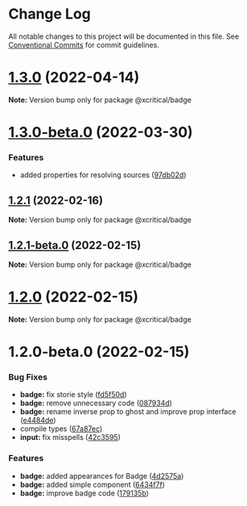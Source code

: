 # Change Log

All notable changes to this project will be documented in this file.
See [Conventional Commits](https://conventionalcommits.org) for commit guidelines.

# [1.3.0](https://github.com/xcritical-software/xc-front-kit/compare/@xcritical/badge@1.3.0-beta.0...@xcritical/badge@1.3.0) (2022-04-14)

**Note:** Version bump only for package @xcritical/badge





# [1.3.0-beta.0](https://github.com/xcritical-software/xc-front-kit/compare/@xcritical/badge@1.2.1...@xcritical/badge@1.3.0-beta.0) (2022-03-30)


### Features

* added properties for resolving sources ([97db02d](https://github.com/xcritical-software/xc-front-kit/commit/97db02d3db87f45c151befbdb3d6e43f44d66997))





## [1.2.1](https://github.com/xcritical-software/xc-front-kit/compare/@xcritical/badge@1.2.1-beta.0...@xcritical/badge@1.2.1) (2022-02-16)

**Note:** Version bump only for package @xcritical/badge





## [1.2.1-beta.0](https://github.com/xcritical-software/xc-front-kit/compare/@xcritical/badge@1.2.0...@xcritical/badge@1.2.1-beta.0) (2022-02-15)

**Note:** Version bump only for package @xcritical/badge





# [1.2.0](https://github.com/xcritical-software/xc-front-kit/compare/@xcritical/badge@1.2.0-beta.0...@xcritical/badge@1.2.0) (2022-02-15)

**Note:** Version bump only for package @xcritical/badge





# 1.2.0-beta.0 (2022-02-15)


### Bug Fixes

* **badge:** fix storie style ([fd5f50d](https://github.com/xcritical-software/xc-front-kit/commit/fd5f50d77947462d831c336f211d1b750129dae3))
* **badge:** remove unnecessary code ([087934d](https://github.com/xcritical-software/xc-front-kit/commit/087934dd8b324a9c95db0e894d9a81f8a2e5eafd))
* **badge:** rename inverse prop to ghost and improve prop interface ([e4484de](https://github.com/xcritical-software/xc-front-kit/commit/e4484de090b5bd6bb52286db4ef6778b2456b9bb))
* compile types ([67a87ec](https://github.com/xcritical-software/xc-front-kit/commit/67a87ecdec159e9f613a0836ee4189c508ef7f7e))
* **input:** fix misspells ([42c3595](https://github.com/xcritical-software/xc-front-kit/commit/42c359554103533c51a73e66609ec7ad5d934ec8))


### Features

* **badge:** added appearances for Badge ([4d2575a](https://github.com/xcritical-software/xc-front-kit/commit/4d2575a9b157292f75e61498d96495b3b558bdfa))
* **badge:** added simple component ([6434f7f](https://github.com/xcritical-software/xc-front-kit/commit/6434f7fc432be13e857b62fe9e9d59006d0db96d))
* **badge:** improve badge code ([179135b](https://github.com/xcritical-software/xc-front-kit/commit/179135bcf07f8b0ee9011b67915d017fbe893d2b))
